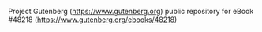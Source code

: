 Project Gutenberg (https://www.gutenberg.org) public repository for eBook #48218 (https://www.gutenberg.org/ebooks/48218)

